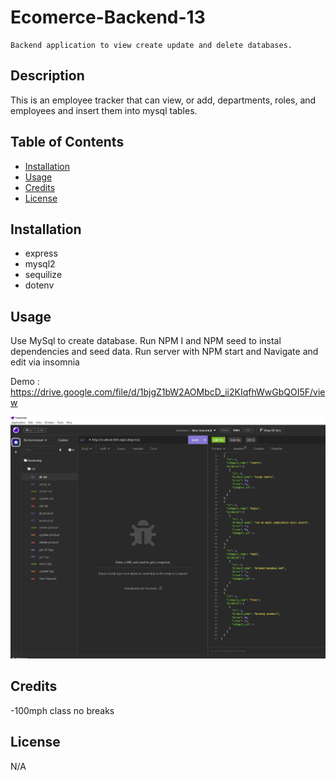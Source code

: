 # Ecomerce-Backend-13
    Backend application to view create update and delete databases.

## Description

This is an employee tracker that can view, or add, departments, roles, and employees and insert them into mysql tables.

## Table of Contents

- [Installation](#installation)
- [Usage](#usage)
- [Credits](#credits)
- [License](#license)

## Installation

- express
- mysql2
- sequilize
- dotenv

## Usage

Use MySql to create database. Run NPM I and NPM seed to instal dependencies and seed data. Run server with NPM start and Navigate and edit via insomnia

Demo : https://drive.google.com/file/d/1bjgZ1bW2AOMbcD_ii2KIqfhWwGbQOI5F/view

![screenshot](./images/13SS.JPG)

## Credits

-100mph class no breaks

## License

N/A
